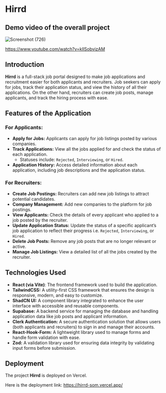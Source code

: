 # Hirrd

## Demo video of the overall project

![Screenshot (726)](https://github.com/user-attachments/assets/154ed610-389d-4c89-beb2-1e9a3c9a99bf)

https://www.youtube.com/watch?v=kIlSobvizAM

## Introduction

**Hirrd** is a full-stack job portal designed to make job applications and recruitment easier for both applicants and recruiters. Job seekers can apply for jobs, track their application status, and view the history of all their applications. On the other hand, recruiters can create job posts, manage applicants, and track the hiring process with ease.

## Features of the Application

### For Applicants:
- **Apply for Jobs:** Applicants can apply for job listings posted by various companies.
- **Track Applications:** View all the jobs applied for and check the status of each application.
  - Statuses include: `Rejected`, `Interviewing`, or `Hired`.
- **Application History:** Access detailed information about each application, including job descriptions and the application status.

### For Recruiters:
- **Create Job Postings:** Recruiters can add new job listings to attract potential candidates.
- **Company Management:** Add new companies to the platform for job postings.
- **View Applicants:** Check the details of every applicant who applied to a job posted by the recruiter.
- **Update Application Status:** Update the status of a specific applicant’s job application to reflect their progress i.e. `Rejected`, `Interviewing`, or `Hired`.
- **Delete Job Posts:** Remove any job posts that are no longer relevant or active.
- **Manage Job Listings:** View a detailed list of all the jobs created by the recruiter.

## Technologies Used

- **React (via Vite)**: The frontend framework used to build the application.
- **TailwindCSS:** A utility-first CSS framework that ensures the design is responsive, modern, and easy to customize.
- **ShadCN UI:** A component library integrated to enhance the user interface with accessible and reusable components.
- **Supabase:** A backend service for managing the database and handling application data like job posts and applicant information.
- **Clerk Authentication:** A secure authentication solution that allows users (both applicants and recruiters) to sign in and manage their accounts.
- **React-Hook-Form:** A lightweight library used to manage forms and handle form validation with ease.
- **Zod:** A validation library used for ensuring data integrity by validating input forms before submission.

## Deployment

The project **Hirrd** is deployed on Vercel.

Here is the deployment link: https://hirrd-som.vercel.app/
